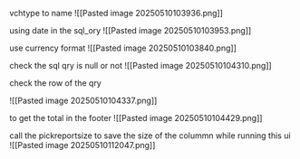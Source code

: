 vchtype to name
![[Pasted image 20250510103936.png]]


using date in the sql_ory
![[Pasted image 20250510103953.png]]





use currency format
![[Pasted image 20250510103840.png]]

check the sql qry is null or not
![[Pasted image 20250510104310.png]]

check the row of the qry

![[Pasted image 20250510104337.png]]

to get the total in the footer
![[Pasted image 20250510104429.png]]


call the pickreportsize to save the size of the colummn while running this ui
![[Pasted image 20250510112047.png]]
